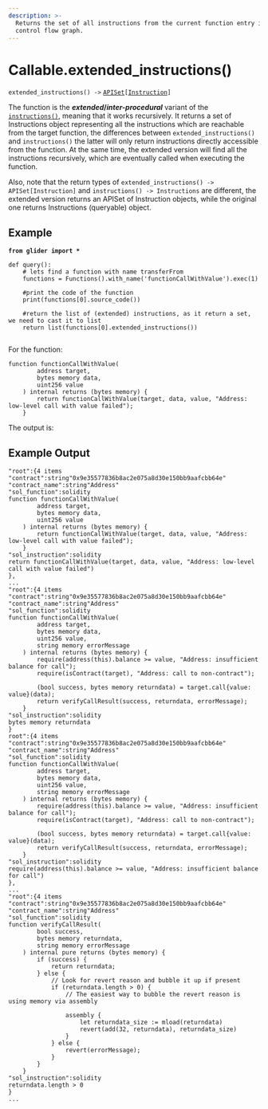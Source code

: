 ```yaml
---
description: >-
  Returns the set of all instructions from the current function entry in the
  control flow graph.
---
```


# Callable.extended\_instructions()

`extended_instructions() ->` [`APISet`](../iterables/apiset.md)`[`[`Instruction`](../instruction/)`]`

The function is the _**extended**_**/**_**inter-procedural**_ variant of the [`instructions()`](callable.instructions.md), meaning that it works recursively. It returns a set of Instructions object representing all the instructions which are reachable from the target function, the differences between `extended_instructions()` and `instructions()` the latter will only return instructions directly accessible from the function. At the same time, the extended version will find all the instructions recursively, which are eventually called when executing the function.

Also, note that the return types of `extended_instructions() -> APISet[Instruction]` and `instructions() -> Instructions` are different, the extended version returns an APISet of Instruction objects, while the original one returns Instructions (queryable) object.

## Example

<pre class="language-python"><code class="lang-python"><strong>from glider import *
</strong>
def query():
    # lets find a function with name transferFrom
    functions = Functions().with_name('functionCallWithValue').exec(1)

    #print the code of the function
    print(functions[0].source_code())

    #return the list of (extended) instructions, as it return a set, we need to cast it to list
    return list(functions[0].extended_instructions())

</code></pre>

For the function:

```solidity
function functionCallWithValue(
        address target,
        bytes memory data,
        uint256 value
    ) internal returns (bytes memory) {
        return functionCallWithValue(target, data, value, "Address: low-level call with value failed");
    }
```

The output is:

## Example Output

```solidity
"root":{4 items
"contract":string"0x9e35577836b8ac2e075a8d30e150bb9aafcbb64e"
"contract_name":string"Address"
"sol_function":solidity
function functionCallWithValue(
        address target,
        bytes memory data,
        uint256 value
    ) internal returns (bytes memory) {
        return functionCallWithValue(target, data, value, "Address: low-level call with value failed");
    }
"sol_instruction":solidity
return functionCallWithValue(target, data, value, "Address: low-level call with value failed")
},
...
"root":{4 items
"contract":string"0x9e35577836b8ac2e075a8d30e150bb9aafcbb64e"
"contract_name":string"Address"
"sol_function":solidity
function functionCallWithValue(
        address target,
        bytes memory data,
        uint256 value,
        string memory errorMessage
    ) internal returns (bytes memory) {
        require(address(this).balance >= value, "Address: insufficient balance for call");
        require(isContract(target), "Address: call to non-contract");
 
        (bool success, bytes memory returndata) = target.call{value: value}(data);
        return verifyCallResult(success, returndata, errorMessage);
    }
"sol_instruction":solidity
bytes memory returndata
}
root":{4 items
"contract":string"0x9e35577836b8ac2e075a8d30e150bb9aafcbb64e"
"contract_name":string"Address"
"sol_function":solidity
function functionCallWithValue(
        address target,
        bytes memory data,
        uint256 value,
        string memory errorMessage
    ) internal returns (bytes memory) {
        require(address(this).balance >= value, "Address: insufficient balance for call");
        require(isContract(target), "Address: call to non-contract");
 
        (bool success, bytes memory returndata) = target.call{value: value}(data);
        return verifyCallResult(success, returndata, errorMessage);
    }
"sol_instruction":solidity
require(address(this).balance >= value, "Address: insufficient balance for call")
},
...
"root":{4 items
"contract":string"0x9e35577836b8ac2e075a8d30e150bb9aafcbb64e"
"contract_name":string"Address"
"sol_function":solidity
function verifyCallResult(
        bool success,
        bytes memory returndata,
        string memory errorMessage
    ) internal pure returns (bytes memory) {
        if (success) {
            return returndata;
        } else {
            // Look for revert reason and bubble it up if present
            if (returndata.length > 0) {
                // The easiest way to bubble the revert reason is using memory via assembly
 
                assembly {
                    let returndata_size := mload(returndata)
                    revert(add(32, returndata), returndata_size)
                }
            } else {
                revert(errorMessage);
            }
        }
    }
"sol_instruction":solidity
returndata.length > 0
}
...
```
